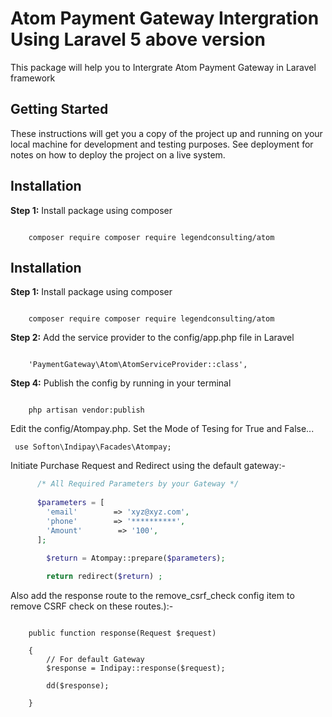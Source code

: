 # Atom Payment Gateway Intergration Using Laravel 5 above version

This package will help you to Intergrate Atom Payment Gateway in Laravel framework

## Getting Started

These instructions will get you a copy of the project up and running on your local machine for development and testing purposes. See deployment for notes on how to deploy the project on a live system.

<h2>Installation</h2>
<b>Step 1:</b> Install package using composer
<pre><code>
    composer require composer require legendconsulting/atom
</pre></code>

<h2>Installation</h2>
<b>Step 1:</b> Install package using composer
<pre><code>
    composer require composer require legendconsulting/atom
</pre></code>

<b>Step 2:</b> Add the service provider to the config/app.php file in Laravel
<pre><code>
    'PaymentGateway\Atom\AtomServiceProvider::class',
</pre></code>

<b>Step 4:</b> Publish the config by running in your terminal
<pre><code>
    php artisan vendor:publish
</pre></code>

Edit the config/Atompay.php. Set the Mode of Tesing for True and False... <br>
<pre><code> use Softon\Indipay\Facades\Atompay;  </code></pre>
Initiate Purchase Request and Redirect using the default gateway:-
```php 
      /* All Required Parameters by your Gateway */
      
      $parameters = [
        'email'        => 'xyz@xyz.com',
        'phone'        => '**********',
        'Amount'        => '100',
      ];
        
        $return = Atompay::prepare($parameters);

        return redirect($return) ;
```
Also add the response route to the remove_csrf_check config item to remove CSRF check on these routes.):-
<pre><code> 
    public function response(Request $request)
    
    {
        // For default Gateway
        $response = Indipay::response($request);

        dd($response);
    
    }  
</code></pre>


